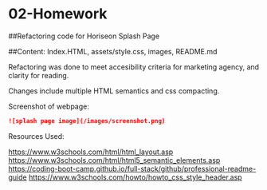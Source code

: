 # 02-Homework
 ##Refactoring code for Horiseon Splash Page

##Content: Index.HTML, assets/style.css, images, README.md 
 
Refactoring was done to meet accesibility criteria for marketing agency, and clarity for reading. 

Changes include multiple HTML semantics and css compacting. 

Screenshot of webpage:
```md
![splash page image](/images/screenshot.png)
```

Resources Used:

https://www.w3schools.com/html/html_layout.asp
https://www.w3schools.com/html/html5_semantic_elements.asp
https://coding-boot-camp.github.io/full-stack/github/professional-readme-guide
https://www.w3schools.com/howto/howto_css_style_header.asp

